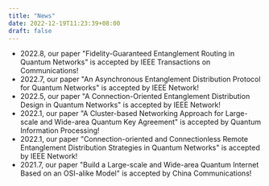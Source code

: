 ```yaml
---
title: "News"
date: 2022-12-19T11:23:39+08:00
draft: false
---
```


- 2022.8, our paper "Fidelity-Guaranteed Entanglement Routing in Quantum Networks" is accepted by IEEE Transactions on Communications!
- 2022.7, our paper "An Asynchronous Entanglement Distribution Protocol for Quantum Networks" is accepted by IEEE Network!
- 2022.5, our paper "A Connection-Oriented Entanglement Distribution Design in Quantum Networks" is accepted by IEEE Network!
- 2022.1, our paper "A Cluster-based Networking Approach for Large-scale and Wide-area Quantum Key Agreement" is accepted by Quantum Information Processing!
- 2022.1, our paper "Connection-oriented and Connectionless Remote Entanglement Distribution Strategies in Quantum Networks" is accepted by IEEE Network!
- 2021.7, our paper "Build a Large-scale and Wide-area Quantum Internet Based on an OSI-alike Model" is accepted by China Communications!